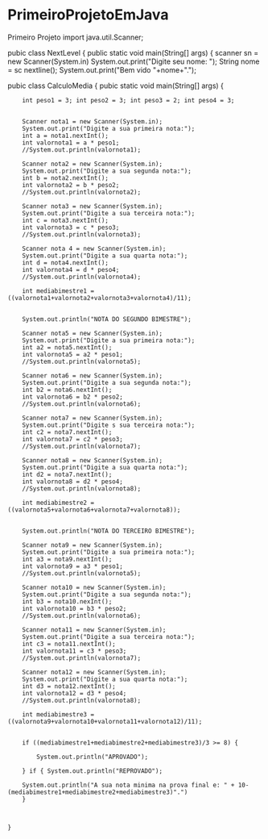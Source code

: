 # PrimeiroProjetoEmJava
Primeiro Projeto
import java.util.Scanner;

pubic class NextLevel {
    public static void main(String[] args) {
        scanner sn = new Scanner(System.in)
        System.out.print("Digite seu nome: ");
        String nome = sc nextline();
        System.out.print("Bem vido "+nome+".");

pubic class CalculoMedia {
    pubic static void main(String[] args) {
       
       
        int peso1 = 3; int peso2 = 3; int peso3 = 2; int peso4 = 3;
        
        
        Scanner nota1 = new Scanner(System.in);
        System.out.print("Digite a sua primeira nota:");
        int a = nota1.nextInt();
        int valornota1 = a * peso1;
        //System.out.println(valornota1);

        Scanner nota2 = new Scanner(System.in);
        System.out.print("Digite a sua segunda nota:");
        int b = nota2.nextInt();
        int valornota2 = b * peso2;
        //System.out.println(valornota2);

        Scanner nota3 = new Scanner(System.in);
        System.out.print("Digite a sua terceira nota:");
        int c = nota3.nextInt();
        int valornota3 = c * peso3;
        //System.out.println(valornota3);

        Scanner nota 4 = new Scanner(System.in);
        System.out.print("Digite a sua quarta nota:");
        int d = nota4.nextInt();
        int valornota4 = d * peso4;
        //System.out.println(valornota4);

        int mediabimestre1 = ((valornota1+valornota2+valornota3+valornota4)/11);


        System.out.println("NOTA DO SEGUNDO BIMESTRE");

        Scanner nota5 = new Scanner(System.in);
        System.out.print("Digite a sua primeira nota:");
        int a2 = nota5.nextInt();
        int valornota5 = a2 * peso1;
        //System.out.println(valornota5);

        Scanner nota6 = new Scanner(System.in);
        System.out.print("Digite a sua segunda nota:");
        int b2 = nota6.nextInt();
        int valornota6 = b2 * peso2;
        //System.out.println(valornota6);

        Scanner nota7 = new Scanner(System.in);
        System.out.print("Digite s sua terceira nota:");
        int c2 = nota7.nextInt();
        int valornota7 = c2 * peso3;
        //System.out.println(valornota7);

        Scanner nota8 = new Scanner(System.in);
        System.out.print("Digite a sua quarta nota:");
        int d2 = nota7.nextInt();
        int valornota8 = d2 * peso4;
        //System.out.println(valornota8);

        int mediabimestre2 = ((valornota5+valornota6+valornota7+valornota8));


        System.out.println("NOTA DO TERCEIRO BIMESTRE");

        Scanner nota9 = new Scanner(System.in);
        System.out.print("Digite a sua primeira nota:");
        int a3 = nota9.nextInt();
        int valornota9 = a3 * peso1;
        //System.out.println(valornota5);

        Scanner nota10 = new Scanner(System.in);
        System.out.print("Digite a sua segunda nota:");
        int b3 = nota10.nexInt();
        int valornota10 = b3 * peso2;
        //System.out.println(valornota6);

        Scanner nota11 = new Scanner(System.in);
        System.out.print("Digite a sua terceira nota:");
        int c3 = nota11.nextInt();
        int valornota11 = c3 * peso3;
        //System.out.println(valornota7);

        Scanner nota12 = new Scanner(System.in);
        System.out.print("Digite a sua quarta nota:");
        int d3 = nota12.nextInt();
        int valornota12 = d3 * peso4;
        //System.out.println(valornota8);

        int mediabimestre3 = ((valornota9+valornota10+valornota11+valornota12)/11);


        if ((mediabimestre1+mediabimestre2+mediabimestre3)/3 >= 8) {
            
            System.out.println("APROVADO"); 
       
        } if { System.out.println("REPROVADO");
        
        System.out.println("A sua nota minima na prova final e: " + 10-(mediabimestre1+mediabimestre2+mediabimestre3)".") 
        }



    }